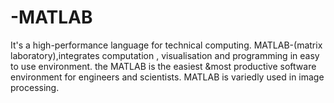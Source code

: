 # -MATLAB
It's a high-performance language for technical computing. MATLAB-(matrix laboratory),integrates computation , visualisation and programming in easy to use environment. 
the MATLAB is the easiest &most productive software environment for engineers and scientists.
MATLAB is variedly used in image processing.
